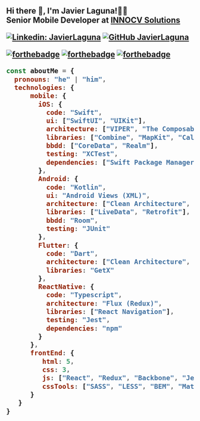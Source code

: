 <h2> Hi there 👋,  I'm Javier Laguna!🤘🏻
</br>Senior Mobile Developer at <a href="https://www.innocv.com/">INNOCV Solutions</a>
</em></p>

[![Linkedin: JavierLaguna](https://img.shields.io/badge/-JavierLaguna-blue?style=flat-square&logo=Linkedin&logoColor=white&link=https://www.linkedin.com/in/javier-laguna-iglesias-683691144/)](https://www.linkedin.com/in/javier-laguna-iglesias-683691144/)
[![GitHub JavierLaguna](https://img.shields.io/github/followers/javierlaguna?label=follow&style=social)](https://github.com/javierlaguna)

[![forthebadge](https://forthebadge.com/images/badges/built-by-developers.svg)](https://forthebadge.com)
[![forthebadge](https://forthebadge.com/images/badges/uses-git.svg)](https://forthebadge.com)
[![forthebadge](https://forthebadge.com/images/badges/uses-badges.svg)](https://forthebadge.com)
<br/>


```javascript
const aboutMe = {
  pronouns: "he" | "him",
  technologies: {
      mobile: {
        iOS: {
          code: "Swift",
          ui: ["SwiftUI", "UIKit"],
          architecture: ["VIPER", "The Composable Architecture (TCA)", "Clean Architecture", "MVVM", "Clean Swift (VIP)"],
          libraries: ["Combine", "MapKit", "CallKit", "RxSwift"],
          bbdd: ["CoreData", "Realm"],
          testing: "XCTest",
          dependencies: ["Swift Package Manager", "CocoaPods"]
        },
        Android: {
          code: "Kotlin",
          ui: "Android Views (XML)",
          architecture: ["Clean Architecture", "MVVM"],
          libraries: ["LiveData", "Retrofit"],
          bbdd: "Room",
          testing: "JUnit"
        },
        Flutter: {
          code: "Dart",
          architecture: ["Clean Architecture", "MVVM"],
          libraries: "GetX"
        },
        ReactNative: {
          code: "Typescript",
          architecture: "Flux (Redux)",
          libraries: ["React Navigation"],
          testing: "Jest",
          dependencies: "npm"
        }
      },
      frontEnd: {
         html: 5,
         css: 3,
         js: ["React", "Redux", "Backbone", "Jest"],
         cssTools: ["SASS", "LESS", "BEM", "Material Design", "Bootstrap"]
      }
   }
}
```
